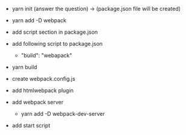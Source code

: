 
- yarn init (answer the question) -> (package.json file will be created)
- yarn add -D webpack
- add script section in package.json
- add following script to package.json
  - "build": "webapack"
- yarn build

- create webpack.config.js
- add htmlwebpack plugin
- add webpack server 
  - yarn add -D webpack-dev-server
- add start script